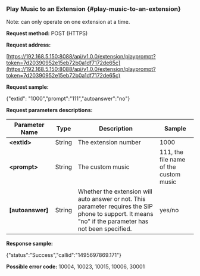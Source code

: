 ### Play Music to an Extension {#play-music-to-an-extension}

Note: can only operate on one extension at a time.

**Request method:** POST \(HTTPS\)

**Request address:**

[https://192.168.5.150:8088/api/v1.0.0/extension/playprompt?token=7d20390952e15eb72b0a1df7172de65c](https://192.168.5.150:8088/api/v1.0.0/extension/playprompt?token=7d20390952e15eb72b0a1df7172de65c)

**Request sample:**

{"extid": "1000","prompt":"111","autoanswer":"no"}

**Request parameters descriptions:**

| **Parameter Name** | **Type** | **Description** | **Sample** |
| --- | --- | --- | --- |
| **&lt;extid&gt;** | String | The extension number | 1000 |
| **&lt;prompt&gt;** | String | The custom music | 111, the file name of the custom music |
| **\[autoanswer\]** | String | Whether the extension will auto answer or not. This parameter requires the SIP phone to support. It means "no" if the parameter has not been specified. | yes/no |

**Response sample:**

{"status":"Success","callid":"1495697869.171"}

**Possible error code:** 10004, 10023, 10015, 10006, 30001

